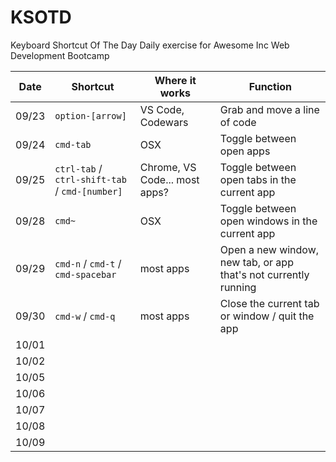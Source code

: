 # KSOTD
Keyboard Shortcut Of The Day
Daily exercise for Awesome Inc Web Development Bootcamp

| Date | Shortcut | Where it works | Function |
| - | - | - | - |
| 09/23 | `option-[arrow]` | VS Code, Codewars | Grab and move a line of code |
| 09/24 | `cmd-tab` | OSX | Toggle between open apps |
| 09/25 | `ctrl-tab` / `ctrl-shift-tab` / `cmd-[number]` | Chrome, VS Code... most apps? | Toggle between open tabs in the current app |
| 09/28 | `cmd~` | OSX | Toggle between open windows in the current app |
| 09/29 | `cmd-n` / `cmd-t` / `cmd-spacebar` | most apps | Open a new window, new tab, or app that's not currently running |
| 09/30 | `cmd-w` / `cmd-q` | most apps | Close the current tab or window / quit the app |
| 10/01 |  |  |  |
| 10/02 |  |  |  |
| 10/05 |  |  |  |
| 10/06 |  |  |  |
| 10/07 |  |  |  |
| 10/08 |  |  |  |
| 10/09 |  |  |  |
